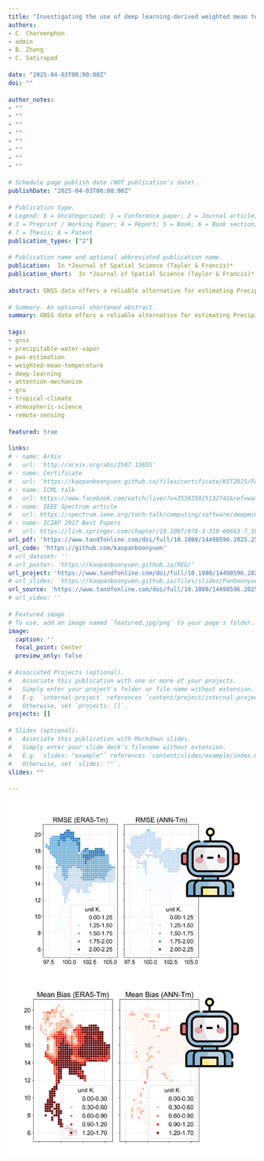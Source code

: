 ```yaml
---
title: "Investigating the use of deep learning-derived weighted mean temperature for GPS-PWVs estimation"
authors:
- C. Charoenphon
- admin
- B. Zhang
- C. Satirapod

date: "2025-04-03T00:00:00Z"
doi: ""

author_notes:
- ""
- ""
- ""
- ""
- ""
- ""
- ""
- ""

# Schedule page publish date (NOT publication's date).
publishDate: "2025-04-03T00:00:00Z"

# Publication type.
# Legend: 0 = Uncategorized; 1 = Conference paper; 2 = Journal article;
# 3 = Preprint / Working Paper; 4 = Report; 5 = Book; 6 = Book section;
# 7 = Thesis; 8 = Patent
publication_types: ["2"]

# Publication name and optional abbreviated publication name.
publication:  In *Journal of Spatial Science (Taylor & Francis)*
publication_short:  In *Journal of Spatial Science (Taylor & Francis)*

abstract: GNSS data offers a reliable alternative for estimating Precipitable Water Vapor (PWV), but accurate GPS-PWV determination in tropical climates requires weighted mean temperature (Tm). With traditional measurement methods often unavailable in Thailand, and existing empirical models showing low accuracy, we propose a deep learning approach. Our Bidirectional Learning with Attention (BLA) model incorporates GRUs and an attention mechanism for Tm modeling. Trained on ERA5 data (2017-2021) and evaluated on 2022 data, BLA-Tm achieved 76% improvement over conventional models, reducing biases significantly. Validation with 280 GNSS stations confirmed BLA-Tm’s superior accuracy in GPS-PWV estimation.

# Summary. An optional shortened abstract.
summary: GNSS data offers a reliable alternative for estimating Precipitable Water Vapor (PWV), but accurate GPS-PWV determination in tropical climates requires weighted mean temperature (Tm). With traditional measurement methods often unavailable in Thailand, and existing empirical models showing low accuracy, we propose a deep learning approach. Our Bidirectional Learning with Attention (BLA) model incorporates GRUs and an attention mechanism for Tm modeling. Trained on ERA5 data (2017-2021) and evaluated on 2022 data, BLA-Tm achieved 76% improvement over conventional models, reducing biases significantly. Validation with 280 GNSS stations confirmed BLA-Tm’s superior accuracy in GPS-PWV estimation.

tags:
- gnss
- precipitable-water-vapor
- pwv-estimation
- weighted-mean-temperature
- deep-learning
- attention-mechanism
- gru
- tropical-climate
- atmospheric-science
- remote-sensing

featured: true

links:
# - name: ArXiv
#   url: 'http://arxiv.org/abs/2507.13655'
# - name: Certificate
#   url: 'https://kaopanboonyuen.github.io/files/certificate/KST2025/Panboonyuen-Certificate-of-Contributions-53.pdf'
# - name: ICML talk
#   url: https://www.facebook.com/watch/live/?v=355035025132741&ref=watch_permalink
# - name: IEEE Spectrum article
#   url: https://spectrum.ieee.org/tech-talk/computing/software/deepmind-teaches-ai-teamwork
# - name: ICIAP 2017 Best Papers
#   url: https://link.springer.com/chapter/10.1007/978-3-319-60663-7_18
url_pdf: 'https://www.tandfonline.com/doi/full/10.1080/14498596.2025.2506695'
url_code: 'https://github.com/kaopanboonyuen'
# url_dataset: ''
# url_poster: 'https://kaopanboonyuen.github.io/REG/'
url_project: 'https://www.tandfonline.com/doi/full/10.1080/14498596.2025.2506695'
# url_slides: 'https://kaopanboonyuen.github.io/files/slides/Panboonyuen_CUICU_TSCCM2025_Slide.pdf'
url_source: 'https://www.tandfonline.com/doi/full/10.1080/14498596.2025.2506695'
# url_video: ''

# Featured image
# To use, add an image named `featured.jpg/png` to your page's folder. 
image:
  caption: ''
  focal_point: Center
  preview_only: false

# Associated Projects (optional).
#   Associate this publication with one or more of your projects.
#   Simply enter your project's folder or file name without extension.
#   E.g. `internal-project` references `content/project/internal-project/index.md`.
#   Otherwise, set `projects: []`.
projects: []

# Slides (optional).
#   Associate this publication with Markdown slides.
#   Simply enter your slide deck's filename without extension.
#   E.g. `slides: "example"` references `content/slides/example/index.md`.
#   Otherwise, set `slides: ""`.
slides: ""

---
```


![](compact.png)
